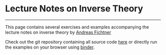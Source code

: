 # Lecture Notes on Inverse Theory

------

This page contains several exercises and examples accompanying the lecture notes on inverse theory by [Andreas Fichtner](https://erdw.ethz.ch/personen/profil.andreas-fichtner.html)

Check out the git repository containing all source code [here](https://gitlab.com/boehmc/inversetheory) or directly run the examples on your browser using [binder](https://mybinder.org/v2/gl/boehmc%2Finversetheory/HEAD).

